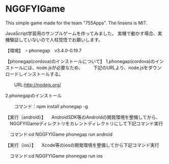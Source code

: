 NGGFYIGame
==========

This simple game made for the team "755Apps". The linsens is MIT.

JavaScript学習用のサンプルゲームを作ってみました。
実機で動かす場合、実機験証していないので人柱覚悟でお願いします。

【環境】
・phonegap　v3.4.0-0.19.7

【phonegap(cordova)のインストールについて】
1.phonegap(cordova)のインストールには、node.jsが必要なため、
　　下記のURLより、node.jsをダウンロードしインストールする。

　　URL:http://nodejs.org/

2.phonegapのインストール

　　コマンド：npm install phonegap -g

【実行（android）】
　AndroidSDK等のAndroidの開発環境を整備してから、
　NGGFYIGameディレクトリをカレントディレクトリにして下記コマンド実行

　コマンド:cd NGGFYIGame
       phonegap run android

【実行（ios）】
　Xcode等のiosの開発環境を整備してから下記コマンド実行

　コマンド:cd NGGFYIGame
       phonegap run ios


